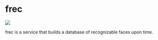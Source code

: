 frec
====

[<img src="https://secure.travis-ci.org/heynemann/frec.png?branch=master">](http://travis-ci.org/heynemann/frec)

frec is a service that builds a database of recognizable faces upon time.
